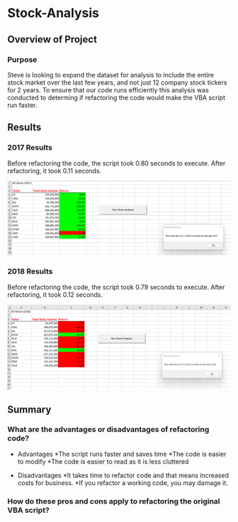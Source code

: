 # Stock-Analysis

## Overview of Project

### Purpose
Steve is looking to expand the dataset for analysis to include the entire stock market over the last few years, and not just 12 company stock tickers for 2 years. To ensure that our code runs efficiently this analysis was conducted to determing if refactoring the code would make the VBA script run faster. 

## Results

### 2017 Results
Before refactoring the code, the script took 0.80 seconds to execute. After refactoring, it took 0.11 seconds.

![2017_Results](https://github.com/SBaig01/stock-analysis/blob/b5e877e486e094335a1b7b730b87511c28617d5d/VBA_Challenge_2017.png)

### 2018 Results
Before refactoring the code, the script took 0.79 seconds to execute. After refactoring, it took 0.12 seconds.

![2018_Results](https://github.com/SBaig01/stock-analysis/blob/b5e877e486e094335a1b7b730b87511c28617d5d/VBA_Challenge_2018.png)

## Summary

### What are the advantages or disadvantages of refactoring code?
- Advantages
  *The script runs faster and saves time
  *The code is easier to modify
  *The code is easier to read as it is less cluttered

- Disadvantages
  *It takes time to refactor code and that means increased costs for business.
  *If you refactor a working code, you may damage it.

### How do these pros and cons apply to refactoring the original VBA script?

